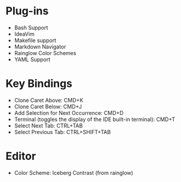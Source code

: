 # Plug-ins
- Bash Support
- IdeaVim
- Makefile support
- Markdown Navigator
- Rainglow Color Schemes
- YAML Support


# Key Bindings
- Clone Caret Above: CMD+K
- Clone Caret Below: CMD+J
- Add Selection for Next Occurrence: CMD+D
- Terminal (toggles the display of the IDE built-in terminal): CMD+T
- Select Next Tab: CTRL+TAB
- Select Previous Tab: CTRL+SHIFT+TAB


# Editor
- Color Scheme: Iceberg Contrast (from rainglow)
